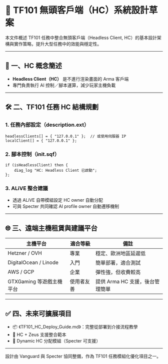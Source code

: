# 🧠 TF101 無頭客戶端（HC）系統設計草案

本文件概述 TF101 任務中整合無頭客戶端（Headless Client, HC）的基本設計架構與實作策略，提升大型任務中的效能與穩定性。

---

## 📌 一、HC 概念簡述

- **Headless Client（HC）** 是不進行渲染畫面的 Arma 客戶端
- 專門負責執行 AI 控制／腳本運算，減少玩家主機負載

---

## 🛠 二、TF101 任務 HC 結構規劃

### 1. 任務內部設定（description.ext）

```sqf
headlessClients[] = { "127.0.0.1" };  // 或使用伺服器 IP
localClient[] = { "127.0.0.1" };
```

### 2. 腳本控制（init.sqf）

```sqf
if (isHeadlessClient) then {
    diag_log "HC: Headless Client 已啟動";
};
```

### 3. ALiVE 整合建議

- 透過 ALiVE 自帶模組設定 HC owner 自動分配
- 可與 Specter 共同確認 AI profile owner 自動遷移機制

---

## 🌐 三、遠端主機租賃與建議平台

| 主機平台 | 適合等級 | 備註 |
|----------|----------|------|
| Hetzner / OVH | 專業 | 穩定、歐洲地區延遲低 |
| DigitalOcean / Linode | 入門 | 簡單部署，適合測試 |
| AWS / GCP | 企業 | 彈性強，但收費較高 |
| GTXGaming 等遊戲主機平台 | 使用者友善 | 提供 Arma HC 支援，後台管理簡單 |

---

## ✅ 四、未來可擴展項目

- 📦 《TF101_HC_Deploy_Guide.md》：完整從部署到介接流程教學
- 🧩 HC + Zeus 支援整合範本
- 🔄 Dynamic HC 分配模組（Specter 可支援）

---

設計由 Vanguard 與 Specter 協同整備，作為 TF101 任務模組化優化項目之一。
